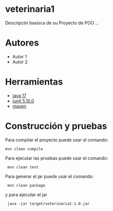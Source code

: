 # veterinaria1

Descripciín basisca de su Proyecto de POO ...

# Autores

- Autor 1
- Autor 2

# Herramientas

- [java 17](https://adoptium.net/es)
- [junit 5.10.0](https://mvnrepository.com/artifact/org.junit.jupiter/junit-jupiter-api/5.10.0)
- [maven](https://maven.apache.org)


# Construcción y pruebas

Para compilar el proyecto puede usar el comando:

```shell
mvn clean compile
```

Para ejecutar las pruebas puede usar el comando: 

```shell
 mvn clean test
```

Para generar el jar puede usar el comando: 

```shell
 mvn clean package
```

y para ejecutar el jar

```shell
 java -jar target/veterinaria1-1.0.jar
```
